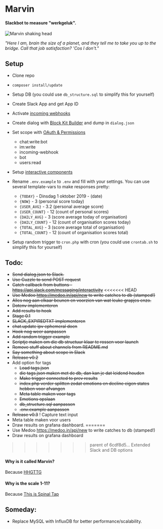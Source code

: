 # Marvin
#### Slackbot to measure "werkgeluk".

![Marvin shaking head](https://media.giphy.com/media/9AeRnRRNQokeI/giphy-downsized.gif "Marvin shaking head")


 *"Here I am, brain the size of a planet, and they tell me to take you up to the bridge. Call that job satisfaction? 'Cos I don't."*

## Setup
- Clone repo
- ```composer install/update```
- Setup DB (you could use ```db_structure.sql``` to simplify this for yourself)
- Create Slack App and get App ID 
- Activate [incoming webhooks](https://api.slack.com/apps/YOURAPPID/incoming-webhooks)
- Create dialog with [Block Kit Builder](https://api.slack.com/tools/block-kit-builder) and dump in ```dialog.json```
- Set scope with [OAuth & Permissions](https://api.slack.com/apps/AKRSMC3FY/oauth)
    - chat:write:bot
    - im:write
    - incoming-webhook
    - bot
    - users:read

- Setup [interactive components](https://api.slack.com/apps/YOURAPPID/interactive-messages)       
- Rename ```.env.example``` to ```.env``` and fill with your settings. You can use several template-vars to make responses pretty:
    - ```{TODAY}``` - Dinsdag 1 oktober 2019 - (date)
    - ```{NOW}``` - 3 (personal score today)
    - ```{USER_AVG}``` - 3.2 (personal average score)
    - ```{USER_COUNT}``` - 12 (count of personal scores)
    - ```{DAILY_AVG}``` - 3 (score average today of organisation)
    - ```{DAILY_COUNT}``` - 12 (count of organisation scores today)
    - ```{TOTAL_AVG}``` - 3 (score average total of organisation)
    - ```{TOTAL_COUNT}``` - 12 (count of organisation scores total)

- Setup random trigger to ```cron.php``` with cron (you could use ```crontab.sh``` to simplify this for yourself)

## Todo:
- ~~Send dialog.json to Slack.~~ 
- ~~Use Guzzle to send POST request~~
- ~~Catch callback from buttons - https://api.slack.com/messaging/interactivity~~
<<<<<<< HEAD
- ~~Use Medoo https://medoo.in/api/new to write catches to db (stamped!)~~
- ~~Alles nog aan elkaar beunen en voorzien van wat leuke grapjes enzo.~~
- ~~Dotenv implementeren~~
- ~~Add results to hook~~
- ~~Stage 0.1~~
- ~~SLACK_EXPIREDTXT implementeren~~
- ~~chat.update ipv ephemeral doen~~
- ~~Hook nog weer aanpassen~~
- ~~Add random trigger example~~
- ~~Scriptje maken om die db structuur klaar te rossen voor launch~~
- ~~Remove stuff about channels from README.md~~
- ~~Say something about scope in Slack~~
- ~~Release v0.2~~
- Add option for tags
    - ~~Load tags.json~~
    - ~~die tags.json maken met de db, dan kan je dat leidend houden~~
    - ~~Make trigger connected to prev results~~
    - ~~index.php verder splitten zodat emotions en decline eigen states hebben voor afvangen~~       
    - ~~Meta table maken voor tags~~
    - ~~Emotions opslaan~~
    - ~~db_structure.sql aanpassen~~
    - ~~.env.example aanpassen~~    
- ~~Release v0.3~~
! Capture text input
- Meta table maken voor users          
- Draw results on grafana dashboard.
=======
- Use Medoo https://medoo.in/api/new to write catches to db (stamped!)
- Draw results on grafana dashboard 
>>>>>>> parent of 6cdf8d5... Extended Slack and DB options

#### Why is it called Marvin?
Because [HHGTTG](https://en.wikipedia.org/wiki/Marvin_the_Paranoid_Android)

#### Why is the scale 1-11?
Because [This is Spinal Tap](https://www.youtube.com/watch?v=KOO5S4vxi0o) 
 
## Someday: 
- Replace MySQL with InfluxDB for better performance/scalability. 